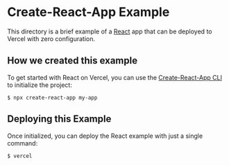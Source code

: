 # Create-React-App Example

This directory is a brief example of a [React](https://reactjs.org/) app that can be deployed to Vercel with zero configuration.

## How we created this example

To get started with React on Vercel, you can use the [Create-React-App CLI](https://reactjs.org/docs/create-a-new-react-app.html#create-react-app) to initialize the project:

```shell
$ npx create-react-app my-app
```

## Deploying this Example

Once initialized, you can deploy the React example with just a single command:

```shell
$ vercel
```
